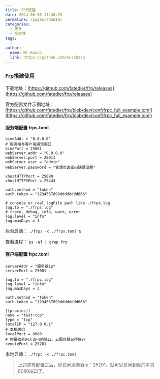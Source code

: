 ```yaml
---
title: FRP搭建
date: 2024-06-06 17:30:15
permalink: /pages/7dad10/
categories:
  - 更多
  - 杂文铺
tags:
  - 
author: 
  name: Mr.Kusch
  link: https://github.com/kuschzzp
---
```



### Frp搭建使用

下载地址：[https://github.com/fatedier/frp/releases](https://github.com/fatedier/frp/releases)

官方配置文件示例地址： [https://github.com/fatedier/frp/blob/dev/conf/frpc_full_example.toml](https://github.com/fatedier/frp/blob/dev/conf/frpc_full_example.toml)

#### 服务端配置 frps.toml

```shell
bindAddr = "0.0.0.0"
# 服务端与客户端通信端口
bindPort = 25001
webServer.addr = "0.0.0.0"
webServer.port = 25011
webServer.user = "admin"
webServer.password = "管理页面密码随便设置"

vhostHTTPPort = 25080
vhostHTTPSPort = 25443

auth.method = "token"
auth.token = "1234567899dddddddd666"

# console or real logFile path like ./frps.log
log.to = "./frps.log"
# trace, debug, info, warn, error
log.level = "info"
log.maxDays = 3
```

后台启动： `./frps -c ./frps.toml &`

查看进程： `ps -ef | grep frp`

#### 客户端配置 frpc.toml
```shell
serverAddr = "服务器ip"
serverPort = 25001

log.to = "./frpc.log"
log.level = "info"
log.maxDays = 3

auth.method = "token"
auth.token = "1234567899dddddddd666"

[[proxies]]
name = "test-tcp"
type = "tcp"
localIP = "127.0.0.1"
# 本机端口
localPort = 8080
# 你要给外网人访问的端口，云服务器记得放开
remotePort = 25201
```

本地启动： `./frpc -c ./frpc.toml`

> 上述这样配置之后，你访问服务器ip：25201，就可以访问到你的本机8080端口了。
